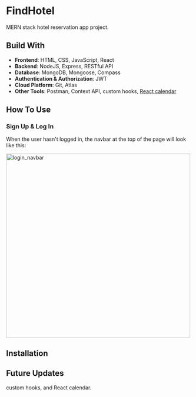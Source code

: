 # FindHotel
MERN stack hotel reservation app project. 

## Build With
* __Frontend__: HTML, CSS, JavaScript, React
* __Backend__: NodeJS, Express, RESTful API
* __Database__: MongoDB, Mongoose, Compass
* __Authentication & Authorization__: JWT
* __Cloud Platform__: Git, Atlas
* __Other Tools__: Postman, Context API, custom hooks, [React calendar](https://github.com/hypeserver/react-date-range)

## How To Use
### Sign Up & Log In
When the user hasn't logged in, the navbar at the top of the page will look like this:
<div>
  <img src="https://github.com/Jiacheng-Wei/FindHotel/blob/main/readme_img/login_navbar.png" alt="login_navbar" width="500">
</div>


## Installation

## Future Updates
custom hooks, and React calendar.
